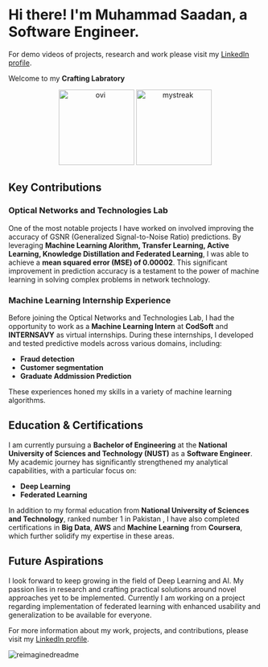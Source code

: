 # Hi there! I'm Muhammad Saadan, a Software Engineer.

For demo videos of projects, research and work please visit my [LinkedIn profile](https://www.linkedin.com/in/muhammad-saadan-975474249/).

Welcome to my **Crafting Labratory**

<p align="center">
  <img src="https://github-readme-stats.vercel.app/api/top-langs?username=saadan1234&show_icons=true&locale=en&layout=compact&theme=chartreuse-dark" alt="ovi" height="150px" />
  <img src="https://github-readme-streak-stats.herokuapp.com/?user=saadan1234&theme=tokyonight" alt="mystreak" height="150px" />
</p>

## Key Contributions

### Optical Networks and Technologies Lab
One of the most notable projects I have worked on involved improving the accuracy of GSNR (Generalized Signal-to-Noise Ratio) predictions. By leveraging **Machine Learning Alorithm, Transfer Learning, Active Learning, Knowledge Distillation and Federated Learning**, I was able to achieve a **mean squared error (MSE) of 0.00002**. This significant improvement in prediction accuracy is a testament to the power of machine learning in solving complex problems in network technology.

### Machine Learning Internship Experience
Before joining the Optical Networks and Technologies Lab, I had the opportunity to work as a **Machine Learning Intern** at **CodSoft** and **INTERNSAVY** as virtual internships. During these internships, I developed and tested predictive models across various domains, including:
- **Fraud detection**
- **Customer segmentation**
- **Graduate Addmission Prediction**

These experiences honed my skills in a variety of machine learning algorithms.

## Education & Certifications

I am currently pursuing a **Bachelor of Engineering** at the **National University of Sciences and Technology (NUST)** as a **Software Engineer**. My academic journey has significantly strengthened my analytical capabilities, with a particular focus on:
- **Deep Learning**
- **Federated Learning**

In addition to my formal education from **National University of Sciences and Technology**, ranked number 1 in Pakistan , I have also completed certifications in **Big Data**,  **AWS** and **Machine Learning** from **Coursera**, which further solidify my expertise in these areas.

## Future Aspirations

I look forward to keep growing in the field of Deep Learning and AI. My passion lies in research and crafting practical solutions around novel approaches yet to be implemented. Currently I am working on a project regarding implementation of federated learning with enhanced usability and generalization to be available for everyone.

For more information about my work, projects, and contributions, please visit my [LinkedIn profile](https://www.linkedin.com/in/muhammad-saadan-975474249/).

<img src="https://myreadme.vercel.app/api/embed/saadan1234?panels=userstatistics,toplanguages,commitgraph,toprepositories" alt="reimaginedreadme" />

